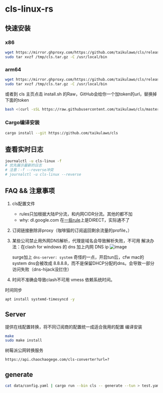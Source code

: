 # cls-linux-rs
## 快速安装
### x86

```bash
wget https://mirror.ghproxy.com/https://github.com/taikulawo/cls/releases/download/release/cls-x86_64-unknown-linux-musl.tar.gz -O /tmp/cls.tar.gz
sudo tar xvzf /tmp/cls.tar.gz -C /usr/local/bin
```
### arm64

```bash
wget https://mirror.ghproxy.com/https://github.com/taikulawo/cls/releases/download/release/cls-aarch64-unknown-linux-musl.tar.gz -O /tmp/cls.tar.gz
sudo tar xvzf /tmp/cls.tar.gz -C /usr/local/bin
```

或者到 cls 主页点击 install.sh 的Raw，GitHub会给你一个加token的url，替换掉下面的token

```bash
bash <(curl -sSL https://raw.githubusercontent.com/taikulawo/cls/master/install.sh?token=<token>)
```

### Cargo编译安装

```bash
cargo install --git https://github.com/taikulawo/cls
```

## 查看实时日志

```bash
journalctl -u cls-linux -f
# 优先展示最新的日志
# 注意：-f --reverse冲突
# journalctl -u cls-linux --reverse
```

## FAQ && 注意事项
1. cls配置文件
   - rules只加根据大陆IP分流，和内网CIDR分流。其他的都不加
   - why: dl.google.com 在[一些rule](https://raw.githubusercontent.com/Loyalsoldier/clash-rules/release/direct.txt)上是DIRECT，实际通不了
2. 订阅链接删除非proxy（咖啡猫的订阅返回剩余流量的profile，）

3. 某些公司禁止用外网DNS解析，代理是域名会导致解析失败，不可用
   解决办法：在clash for windows 的 dns 加上内网 DNS ip
   ![image](https://github.com/iamwwcposts/articles/assets/24750337/6dcde701-10b0-47c6-83b4-469452fdf76e)

   surge加上 `dns-server: system`
   奇怪的一点，开启tun后，cfw mac的system dns会被改成 8.8.8.8，而不是保留DHCP分配的dns。会导致一部分访问失败（dns-hijack没拦住）
4. 时间不准确会导致clash不可用
vmess 依赖系统时间。

时间同步
```bash
apt install systemd-timesyncd -y
```

## Server

提供在线配置转换，将不同订阅商的配置统一成适合我用的配置
编译安装

```bash
make
sudo make install
```

树莓派公网转换服务

```
https://api.chaochaogege.com/cls-converter?url=?
```

## generate

```bash
cat data/config.yaml | cargo run --bin cls -- generate --tun > test.yaml
```
